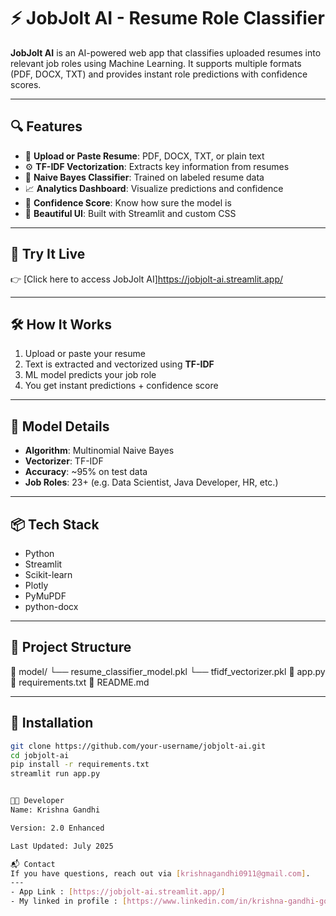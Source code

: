 # ⚡ JobJolt AI - Resume Role Classifier

**JobJolt AI** is an AI-powered web app that classifies uploaded resumes into relevant job roles using Machine Learning. It supports multiple formats (PDF, DOCX, TXT) and provides instant role predictions with confidence scores.

---

## 🔍 Features

- 📝 **Upload or Paste Resume**: PDF, DOCX, TXT, or plain text
- ⚙️ **TF-IDF Vectorization**: Extracts key information from resumes
- 🧠 **Naive Bayes Classifier**: Trained on labeled resume data
- 📈 **Analytics Dashboard**: Visualize predictions and confidence
- 🎯 **Confidence Score**: Know how sure the model is
- 🌈 **Beautiful UI**: Built with Streamlit and custom CSS

---

## 🚀 Try It Live

👉 [Click here to access JobJolt AI]https://jobjolt-ai.streamlit.app/

---

## 🛠️ How It Works

1. Upload or paste your resume
2. Text is extracted and vectorized using **TF-IDF**
3. ML model predicts your job role
4. You get instant predictions + confidence score

---

## 🧠 Model Details

- **Algorithm**: Multinomial Naive Bayes
- **Vectorizer**: TF-IDF
- **Accuracy**: ~95% on test data
- **Job Roles**: 23+ (e.g. Data Scientist, Java Developer, HR, etc.)

---

## 📦 Tech Stack

- Python
- Streamlit
- Scikit-learn
- Plotly
- PyMuPDF
- python-docx

---

## 📂 Project Structure

📁 model/
└── resume_classifier_model.pkl
└── tfidf_vectorizer.pkl
📄 app.py
📄 requirements.txt
📄 README.md

---

## 🧾 Installation

```bash
git clone https://github.com/your-username/jobjolt-ai.git
cd jobjolt-ai
pip install -r requirements.txt
streamlit run app.py


👨‍💻 Developer
Name: Krishna Gandhi

Version: 2.0 Enhanced

Last Updated: July 2025

📬 Contact
If you have questions, reach out via [krishnagandhi0911@gmail.com].
---
- App Link : [https://jobjolt-ai.streamlit.app/]
- My linked in profile : [https://www.linkedin.com/in/krishna-gandhi-go/]
